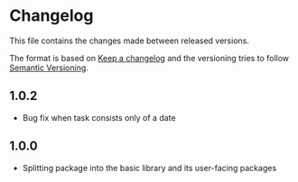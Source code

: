 # Changelog

This file contains the changes made between released versions.

The format is based on [Keep a changelog](https://keepachangelog.com/) and the versioning tries to follow
[Semantic Versioning](https://semver.org).

## 1.0.2
- Bug fix when task consists only of a date

## 1.0.0
- Splitting package into the basic library and its user-facing packages

